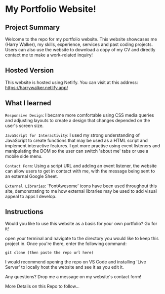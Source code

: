 # My Portfolio Website!

## Project Summary

Welcome to the repo for my portfolio website. This website showcases me (Harry Walker), my skills, experience, services and past coding projects. Users can also use the website to download a copy of my CV and directly contact me to make a work-related inquiry!

## Hosted Version

This website is hosted using Netlify. You can visit at this address: https://harrywalker.netlify.app/

## What I learned

`Responsive Design`: I became more comfortable using CSS media queries and adjusting layouts to create a design that changes depended on the user's screen size. 

`JavaScript for Interactivity`: I used my strong understanding of JavaScript to create functions that may be used as a HTML script and implement interactive features. I got more practise using event listeners and manipulating the DOM so the user can switch 'about me' tabs or use a mobile side menu. 

`Contact Form`: Using a script URL and adding an event listener, the website can allow users to get in contact with me, with the message being sent to an external Google Sheet. 

`External Libraries`: 'FontAwesome' icons have been used throughout this site, demonstrating to me how external libraries may be used to add visual appeal to apps I develop. 

## Instructions

Would you like to use this website as a basis for your own portfolio? Go for it!

open your terminal and navigate to the directory you would like to keep this project in. Once you're there, enter the following command:

```
git clone (then paste the repo url here)
```

I would recommend opening the repo on VS Code and installing 'Live Server' to locally host the website and see it as you edit it.

Any questions? Drop me a message on my website's contact form!

More Details on this Repo to follow...